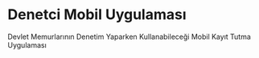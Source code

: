 # Denetci Mobil Uygulaması
Devlet Memurlarının Denetim Yaparken Kullanabileceği Mobil Kayıt Tutma Uygulaması

